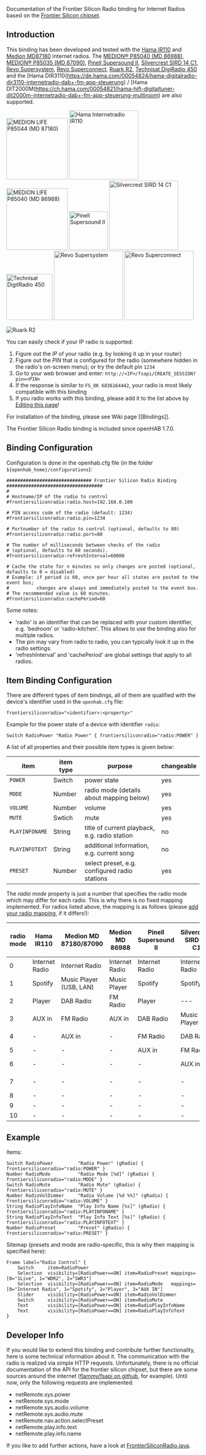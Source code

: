 Documentation of the Frontier Silicon Radio binding for Internet Radios based on the [Frontier Silicon chipset](http://www.frontier-silicon.com/digital-radio-solutions).

## Introduction

This binding has been developed and tested with the [Hama IR110](https://de.hama.com/00054823/hama-internetradio-ir110) and [Medion MD87180](https://www.medion.com/de/service/start/_product.php?msn=50047825&gid=00) internet radios. 
The [MEDION® P85040 (MD 86988)](http://medion.scene7.com/is/image/Medion/50046868_PIC-Q?$m$), [MEDION® P85035 (MD 87090)](https://medion.scene7.com/is/image/Medion/50048568_PIC-Q?$m$), [Pinell Supersound II](http://www.pinell.no/en/products/pinell-supersound-ii-white//), [Silvercrest SIRD 14 C1](http://www.lidl.de/de/silvercrest-stereo-internetradio-sird-14-c1/p208310), [Revo Supersystem](http://revo.co.uk/shop/supersystem/), [Revo Superconnect](http://revo.co.uk/shop/superconnect/), [Ruark R2](http://www.ruarkaudio.com/products/r2-overview), [Technisat DigiRadio 450](https://www.technisat.com/en_XX/DigitRadio-450/352-10996-9589/) and the [Hama DIR3110(https://de.hama.com/00054824/hama-digitalradio-dir3110-internetradio-dab+-fm-app-steuerung) / [Hama DIT2000M(https://ch.hama.com/00054821/hama-hifi-digitaltuner-dit2000m-internetradio-dab+-fm-app-steuerung-multiroom) are also supported.

[<img src="http://internetradio.medion.com/images/md87180_small.jpg" alt="MEDION LIFE P85044 (MD 87180)" height="160">](http://internetradio.medion.com/)
[<img src="https://de.hama.com/bilder/00054/abb/00054823abb.jpg" alt="Hama Internetradio IR110" height="180">](https://de.hama.com/00054823/hama-internetradio-ir110)
[<img src="http://internetradio.medion.com/images/md86988_small.jpg" alt="MEDION LIFE P85040 (MD 86988)" height="160">](http://internetradio.medion.com/)
[<img src="http://www.pinell.no/sitefiles/site8/shop/pinell-supersound-ii-white3.jpg" alt="Pinell Supersound II" height="100">](http://pinell.no/en/)
[<img src="https://www.lidl.de/media/product/0/2/3/3/5/4/5/silvercrest-stereo-internetradio-sird-14-c2-regular--6.jpg" alt="Silvercrest SIRD 14 C1" height="180">](http://www.lidl.de/de/dab-/-internetradios/c15246)
[<img src="https://assets25.technisat.com/assets/derivates/25/666/149/$v3/DV025_ppic_0000+4963_020300_001.jpg" alt="Technisat DigitRadio 450" height="120">](https://www.technisat.com/en_XX/DigitRadio-450/352-10996-9589/)
[<img src="http://revo.co.uk/assets/2012/11/supersys_wal_blk1-486x395.jpg" alt="Revo Supersystem" height="180">](http://revo.co.uk/shop/supersystem/) [<img src="http://revo.co.uk/assets/2013/10/H2_WNT_BLK_SUPERHERO2-486x395.jpg" alt="Revo Superconnect" height="180">](http://revo.co.uk/shop/superconnect/)

![Ruark R2](http://www.ruarkaudio.com/images/finishes-r2-walnut.jpg)

You can easily check if your IP radio is supported:

1. Figure out the *IP* of your radio (e.g. by looking it up in your router)
2. Figure out the *PIN* that is configured for the radio (somewhere hidden in the radio's on-screen menu); or try the default pin `1234`
3. Go to your web browser and enter: `http://<IP>/fsapi/CREATE_SESSION?pin=<PIN>`
4. If the response is similar to `FS_OK 6836164442`, your radio is most likely compatible with this binding
5. If you radio works with this binding, please add it to the list above by [Editing this page](Frontier-Silicon-Radio-Binding/_edit)!

For installation of the binding, please see Wiki page [[Bindings]].

The Frontier Silicon Radio binding is included since openHAB 1.7.0.


## Binding Configuration

Configuration is done in the openhab.cfg file (in the folder `${openhab_home}/configurations`):

    ############################### Frontier Silicon Radio Binding ###################################
    #
    # Hostname/IP of the radio to control
    #frontiersiliconradio:radio.host=192.168.0.100
    
    # PIN access code of the radio (default: 1234)
    #frontiersiliconradio:radio.pin=1234
    
    # Portnumber of the radio to control (optional, defaults to 80)
    #frontiersiliconradio:radio.port=80
    
    # The number of milliseconds between checks of the radio
    # (optional, defaults to 60 seconds).
    #frontiersiliconradio:refreshInterval=60000
    
    # Cache the state for n minutes so only changes are posted (optional, defaults to 0 = disabled)
    # Example: if period is 60, once per hour all states are posted to the event bus;
    #          changes are always and immediately posted to the event bus.
    # The recommended value is 60 minutes.
    #frontiersiliconradio:cachePeriod=60

Some notes:
* 'radio' is an identifier that can be replaced with your custom identifier, e.g. 'bedroom' or 'radio-kitchen'. This allows to use the binding also for multiple radios.
* The pin may vary from radio to radio, you can typically look it up in the radio settings.
* 'refreshInterval' and 'cachePeriod' are global settings that apply to all radios.


## Item Binding Configuration

There are different types of item bindings, all of them are qualified with the device's identifier used in the `openhab.cfg` file:

    frontiersiliconradio="<identifier>:<property>"

Example for the power state of a device with identifier `radio`:

    Switch RadioPower "Radio Power" { frontiersiliconradio="radio:POWER" }

A list of all properties and their possible item types is given below:

| item | item type | purpose | changeable |
| --- | --- | --- | --- |
| `POWER` | Switch | power state | yes
| `MODE` | Number | radio mode (details about mapping below) | yes
| `VOLUME` | Number | volume | yes
| `MUTE` | Swtich | mute | yes
| `PLAYINFONAME` | String | title of current playback, e.g. radio station | no
| `PLAYINFOTEXT` | String | additional information, e.g. current song | no
| `PRESET` | Number | select preset, e.g. configured radio stations | yes

The *radio mode* property is just a number that specifies the radio mode which may differ for each radio. This is why there is no fixed mapping implemented. For radios listed above, the mapping is as follows (please [add your radio mapping](Frontier-Silicon-Radio-Binding/_edit), if it differs!):

| radio mode | Hama IR110 | Medion MD 87180/87090  | Medion MD 86988| Pinell Supersound II| Silvercrest SIRD 14 C1 | Revo Superconnect | Hama DIR3110 | Hama DIT2000M | TinyAudio M7+ | Silvercrest SMRS 35 A1 (WLAN box) | Silvercrest SMRB 40 A1 (WLAN Soundbar)
| --- | --- | --- | --- | --- | --- | --- | ---| --- | --- | --- | ---
| 0 | Internet Radio | Internet Radio | Internet Radio | Internet Radio | Internet Radio | Internet Radio | Internet Radio | Internet Radio | Internet Radio | Internet Radio | Internet Radio
| 1 | Spotify | Music Player (USB, LAN) | Music Player | Spotify | Spotify | Spotify | Spotify | Spotify | - | TIDAL | TIDAL 
| 2 | Player | DAB Radio | FM Radio | Player | --- | --- | Player | --- | Player | Napster | Napster
| 3 | AUX in | FM Radio | AUX in | DAB Radio | Music Player | Music Player | DAB Radio | Music Player | DAB Radio | Deezer | Deezer
| 4 | - | AUX in | - | FM Radio | DAB Radio | DAB Radio | FM Radio | DAB Radio | FM Radio | Qobuz | Qobuz
| 5 | - | - | - | AUX in | FM Radio | FM Radio | AUX in | FM Radio | - | Spotify | Spotify
| 6 | - | - | - | - | AUX in | AUX in | - | AUX in | - | Local Music | Local Music 
| 7 | - | - | - | - | - | Bluetooth | - | - | - | Music Player | Music Player
| 8 | - | - | - | - | - | - | - | - | - | AUX in | Bluetooth
| 9 | - | - | - | - | - | - | - | - | - | - | AUX in
| 10 | - | - | - | - | - | - | - | - | - | - | Optical in

## Example

Items:

    Switch RadioPower         "Radio Power" (gRadio) { frontiersiliconradio="radio:POWER" }
    Number RadioMode          "Radio Mode [%d]" (gRadio) { frontiersiliconradio="radio:MODE" }
    Switch RadioMute          "Radio Mute" (gRadio) { frontiersiliconradio="radio:MUTE" } 
    Number RadioVolDimmer     "Radio Volume [%d %%]" (gRadio) { frontiersiliconradio="radio:VOLUME" } 
    String RadioPlayInfoName  "Play Info Name [%s]" (gRadio) { frontiersiliconradio="radio:PLAYINFONAME" }
    String RadioPlayInfoText  "Play Info Text [%s]" (gRadio) { frontiersiliconradio="radio:PLAYINFOTEXT" }
    Number RadioPreset        "Preset" (gRadio) { frontiersiliconradio="radio:PRESET" }

Sitemap (presets and mode are radio-specific, this is why their mapping is specified here):

    Frame label="Radio Control" {
        Switch     item=RadioPower
        Selection  visibility=[RadioPower==ON] item=RadioPreset mappings=[0="1Live", 1="WDR2", 2="SWR3"]
        Selection  visibility=[RadioPower==ON] item=RadioMode   mappings=[0="Internet Radio", 1="Spotify", 2="Player", 3="AUX IN"]
        Slider     visibility=[RadioPower==ON] item=RadioVolDimmer
        Switch     visibility=[RadioPower==ON] item=RadioMute
        Text       visibility=[RadioPower==ON] item=RadioPlayInfoName
        Text       visibility=[RadioPower==ON] item=RadioPlayInfoText
    }


## Developer Info

If you would like to extend this binding and contribute further functionality, here is some technical information about it. The communication with the radio is realized via simple HTTP requests. Unfortunately, there is no official documentation of the API for the frontier silicon chipset, but there are some sources around the internet ([flammy/fsapi on github](https://github.com/flammy/fsapi/blob/master/FSAPI.md), for example). Until now, only the following requests are implemented:
* netRemote.sys.power
* netRemote.sys.mode
* netRemote.sys.audio.volume
* netRemote.sys.audio.mute
* netRemote.nav.action.selectPreset
* netRemote.play.info.text
* netRemote.play.info.name

If you like to add further actions, have a look at [FrontierSiliconRadio.java](https://github.com/openhab/openhab/blob/master/bundles/binding/org.openhab.binding.frontiersiliconradio/src/main/java/org/openhab/binding/frontiersiliconradio/internal/FrontierSiliconRadio.java).